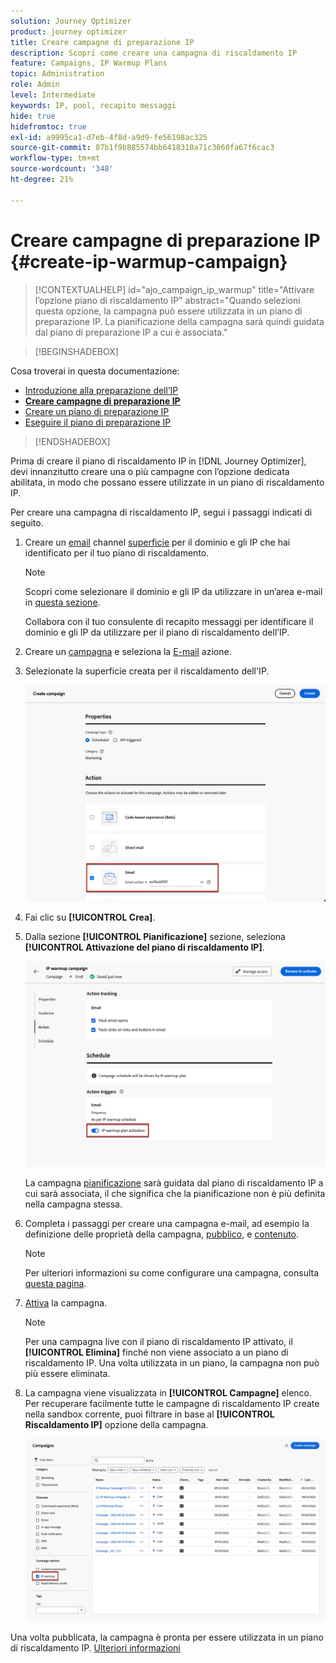 ```yaml
---
solution: Journey Optimizer
product: journey optimizer
title: Creare campagne di preparazione IP
description: Scopri come creare una campagna di riscaldamento IP
feature: Campaigns, IP Warmup Plans
topic: Administration
role: Admin
level: Intermediate
keywords: IP, pool, recapito messaggi
hide: true
hidefromtoc: true
exl-id: a9995ca1-d7eb-4f8d-a9d9-fe56198ac325
source-git-commit: 07b1f9b885574bb6418310a71c3060fa67f6cac3
workflow-type: tm+mt
source-wordcount: '348'
ht-degree: 21%

---
```


# Creare campagne di preparazione IP {#create-ip-warmup-campaign}

>[!CONTEXTUALHELP]
>id="ajo_campaign_ip_warmup"
>title="Attivare l’opzione piano di riscaldamento IP"
>abstract="Quando selezioni questa opzione, la campagna può essere utilizzata in un piano di preparazione IP. La pianificazione della campagna sarà quindi guidata dal piano di preparazione IP a cui è associata."

>[!BEGINSHADEBOX]

Cosa troverai in questa documentazione:

* [Introduzione alla preparazione dell’IP](ip-warmup-gs.md)
* **[Creare campagne di preparazione IP](ip-warmup-campaign.md)**
* [Creare un piano di preparazione IP](ip-warmup-plan.md)
* [Eseguire il piano di preparazione IP](ip-warmup-execution.md)

>[!ENDSHADEBOX]

Prima di creare il piano di riscaldamento IP in [!DNL Journey Optimizer], devi innanzitutto creare una o più campagne con l’opzione dedicata abilitata, in modo che possano essere utilizzate in un piano di riscaldamento IP.

Per creare una campagna di riscaldamento IP, segui i passaggi indicati di seguito.

1. Creare un [email](../email/email-settings.md) channel [superficie](channel-surfaces.md) per il dominio e gli IP che hai identificato per il tuo piano di riscaldamento.

   >[!NOTE]
   >
   >Scopri come selezionare il dominio e gli IP da utilizzare in un’area e-mail in [questa sezione](../email/email-settings.md#subdomains-and-ip-pools).
   >
   >Collabora con il tuo consulente di recapito messaggi per identificare il dominio e gli IP da utilizzare per il piano di riscaldamento dell’IP.<!--TBC-->

1. Creare un [campagna](../campaigns/create-campaign.md) e seleziona la [E-mail](../email/create-email.md#create-email-journey-campaign) azione.

1. Selezionate la superficie creata per il riscaldamento dell&#39;IP.

   ![](assets/ip-warmup-campaign-surface.png)

   <!--You must use the same surface as the one that will be used for the asociated IP warmup plan. [Learn how to create an IP warmup plan](#create-ip-warmup-plan)-->

1. Fai clic su **[!UICONTROL Crea]**.

1. Dalla sezione **[!UICONTROL Pianificazione]** sezione, seleziona **[!UICONTROL Attivazione del piano di riscaldamento IP]**.

   ![](assets/ip-warmup-campaign-plan-activation.png)

   La campagna [pianificazione](../campaigns/create-campaign.md#schedule) sarà guidata dal piano di riscaldamento IP a cui sarà associata, il che significa che la pianificazione non è più definita nella campagna stessa.

1. Completa i passaggi per creare una campagna e-mail, ad esempio la definizione delle proprietà della campagna, [pubblico](../audience/about-audiences.md)<!--best practices for IP warmup in terms of audience?-->, e [contenuto](../email/get-started-email-design.md#key-steps).

   >[!NOTE]
   >
   >Per ulteriori informazioni su come configurare una campagna, consulta [questa pagina](../campaigns/get-started-with-campaigns.md).

1. [Attiva](../campaigns/review-activate-campaign.md) la campagna.

   >[!NOTE]
   >
   >Per una campagna live con il piano di riscaldamento IP attivato, il **[!UICONTROL Elimina]** finché non viene associato a un piano di riscaldamento IP. Una volta utilizzata in un piano, la campagna non può più essere eliminata.

1. La campagna viene visualizzata in **[!UICONTROL Campagne]** elenco. Per recuperare facilmente tutte le campagne di riscaldamento IP create nella sandbox corrente, puoi filtrare in base al **[!UICONTROL Riscaldamento IP]** opzione della campagna.

   ![](assets/ip-warmup-campaign-filter.png)

Una volta pubblicata, la campagna è pronta per essere utilizzata in un piano di riscaldamento IP. [Ulteriori informazioni](ip-warmup-plan.md)

<!--Any recommendations when defining an audience? i.e do you have to include all your database or a limited number or according to your Excel file?-->
